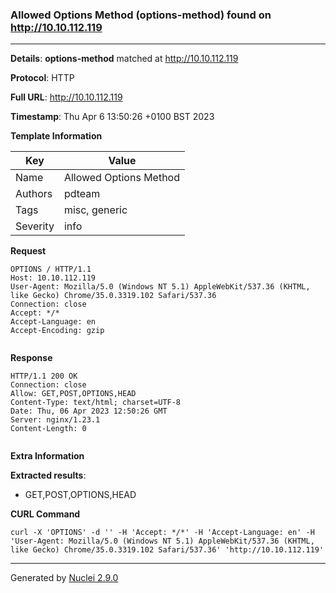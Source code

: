 ### Allowed Options Method (options-method) found on http://10.10.112.119
---
**Details**: **options-method**  matched at http://10.10.112.119

**Protocol**: HTTP

**Full URL**: http://10.10.112.119

**Timestamp**: Thu Apr 6 13:50:26 +0100 BST 2023

**Template Information**

| Key | Value |
|---|---|
| Name | Allowed Options Method |
| Authors | pdteam |
| Tags | misc, generic |
| Severity | info |

**Request**
```http
OPTIONS / HTTP/1.1
Host: 10.10.112.119
User-Agent: Mozilla/5.0 (Windows NT 5.1) AppleWebKit/537.36 (KHTML, like Gecko) Chrome/35.0.3319.102 Safari/537.36
Connection: close
Accept: */*
Accept-Language: en
Accept-Encoding: gzip


```

**Response**
```http
HTTP/1.1 200 OK
Connection: close
Allow: GET,POST,OPTIONS,HEAD
Content-Type: text/html; charset=UTF-8
Date: Thu, 06 Apr 2023 12:50:26 GMT
Server: nginx/1.23.1
Content-Length: 0


```

**Extra Information**

**Extracted results**:

- GET,POST,OPTIONS,HEAD



**CURL Command**
```
curl -X 'OPTIONS' -d '' -H 'Accept: */*' -H 'Accept-Language: en' -H 'User-Agent: Mozilla/5.0 (Windows NT 5.1) AppleWebKit/537.36 (KHTML, like Gecko) Chrome/35.0.3319.102 Safari/537.36' 'http://10.10.112.119'
```
---
Generated by [Nuclei 2.9.0](https://github.com/projectdiscovery/nuclei)